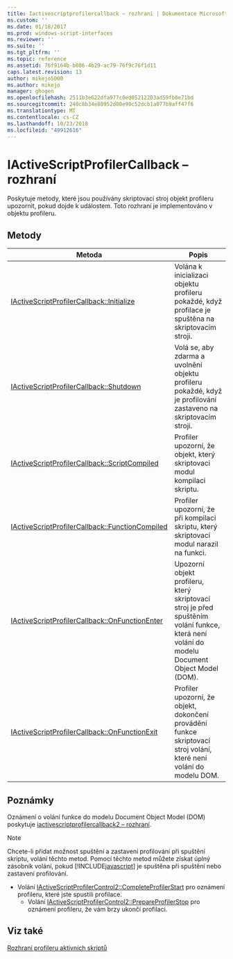 ```yaml
---
title: Iactivescriptprofilercallback – rozhraní | Dokumentace Microsoftu
ms.custom: ''
ms.date: 01/18/2017
ms.prod: windows-script-interfaces
ms.reviewer: ''
ms.suite: ''
ms.tgt_pltfrm: ''
ms.topic: reference
ms.assetid: 76f9164b-b086-4b29-ac79-76f9c76f1d11
caps.latest.revision: 13
author: mikejo5000
ms.author: mikejo
manager: ghogen
ms.openlocfilehash: 2511b3e622dfa977c0ed05212203ad59fb0e71bd
ms.sourcegitcommit: 240c8b34e80952d00e90c52dcb1a077b9aff47f6
ms.translationtype: MT
ms.contentlocale: cs-CZ
ms.lasthandoff: 10/23/2018
ms.locfileid: "49912616"
---
```

# <a name="iactivescriptprofilercallback-interface"></a>IActiveScriptProfilerCallback – rozhraní
Poskytuje metody, které jsou používány skriptovací stroj objekt profileru upozornit, pokud dojde k událostem. Toto rozhraní je implementováno v objektu profileru.  
  
## <a name="methods"></a>Metody  
  
|Metoda|Popis|  
|------------|-----------------|  
|[IActiveScriptProfilerCallback::Initialize](../../winscript/reference/iactivescriptprofilercallback-initialize.md)|Volána k inicializaci objektu profileru pokaždé, když profilace je spuštěna na skriptovacím stroji.|  
|[IActiveScriptProfilerCallback::Shutdown](../../winscript/reference/iactivescriptprofilercallback-shutdown.md)|Volá se, aby zdarma a uvolnění objektu profileru pokaždé, když je profilování zastaveno na skriptovacím stroji.|  
|[IActiveScriptProfilerCallback::ScriptCompiled](../../winscript/reference/iactivescriptprofilercallback-scriptcompiled.md)|Profiler upozorní, že objekt, který skriptovací modul kompilaci skriptu.|  
|[IActiveScriptProfilerCallback::FunctionCompiled](../../winscript/reference/iactivescriptprofilercallback-functioncompiled.md)|Profiler upozorní, že při kompilaci skriptu, který skriptovací modul narazil na funkci.|  
|[IActiveScriptProfilerCallback::OnFunctionEnter](../../winscript/reference/iactivescriptprofilercallback-onfunctionenter.md)|Upozorní objekt profileru, který skriptovací stroj je před spuštěním volání funkce, která není volání do modelu Document Object Model (DOM).|  
|[IActiveScriptProfilerCallback::OnFunctionExit](../../winscript/reference/iactivescriptprofilercallback-onfunctionexit.md)|Profiler upozorní, že objekt, dokončení provádění funkce skriptovací stroj volání, které není volání do modelu DOM.|  
  
## <a name="remarks"></a>Poznámky  
 Oznámení o volání funkce do modelu Document Object Model (DOM) poskytuje [iactivescriptprofilercallback2 – rozhraní](../../winscript/reference/iactivescriptprofilercallback2-interface.md).  
  
> [!NOTE]
>  Chcete-li přidat možnost spuštění a zastavení profilování při spuštění skriptu, volání těchto metod. Pomocí těchto metod můžete získat úplný zásobník volání, pokud [!INCLUDE[javascript](../../javascript/includes/javascript-md.md)] je spuštěna při spuštění nebo zastavení profilování.  
> 
> - Volání [IActiveScriptProfilerControl2::CompleteProfilerStart](../../winscript/reference/iactivescriptprofilercontrol2-completeprofilerstart.md) pro oznámení profileru, které jste spustili profilace.  
>   -   Volání [IActiveScriptProfilerControl2::PrepareProfilerStop](../../winscript/reference/iactivescriptprofilercontrol2-prepareprofilerstop.md) pro oznámení profileru, že vám brzy ukončí profilaci.  
  
## <a name="see-also"></a>Viz také  
 [Rozhraní profileru aktivních skriptů](../../winscript/reference/active-script-profiler-interfaces.md)